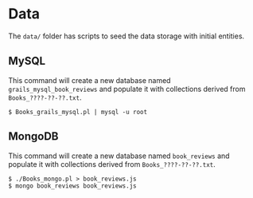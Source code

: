 # Data

The `data/` folder has scripts to seed the data storage with initial entities.

## MySQL

This command will create a new database named `grails_mysql_book_reviews` and populate it with collections derived from `Books_????-??-??.txt`.

    $ Books_grails_mysql.pl | mysql -u root

## MongoDB

This command will create a new database named `book_reviews` and populate it with collections derived from `Books_????-??-??.txt`.

    $ ./Books_mongo.pl > book_reviews.js
    $ mongo book_reviews book_reviews.js
